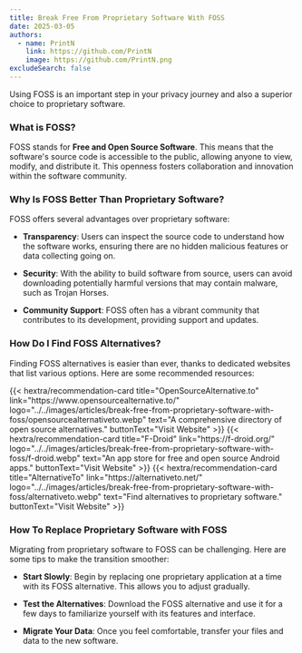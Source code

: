 ```yaml
---
title: Break Free From Proprietary Software With FOSS
date: 2025-03-05
authors:
  - name: PrintN
    link: https://github.com/PrintN
    image: https://github.com/PrintN.png
excludeSearch: false
---
```

Using FOSS is an important step in your privacy journey and also a superior choice to proprietary software.

### What is FOSS?
FOSS stands for **Free and Open Source Software**. This means that the software's source code is accessible to the public, allowing anyone to view, modify, and distribute it. This openness fosters collaboration and innovation within the software community.

### Why Is FOSS Better Than Proprietary Software?
FOSS offers several advantages over proprietary software:
- **Transparency**: Users can inspect the source code to understand how the software works, ensuring there are no hidden malicious features or data collecting going on.
  
- **Security**: With the ability to build software from source, users can avoid downloading potentially harmful versions that may contain malware, such as Trojan Horses.
  
- **Community Support**: FOSS often has a vibrant community that contributes to its development, providing support and updates.

### How Do I Find FOSS Alternatives?
Finding FOSS alternatives is easier than ever, thanks to dedicated websites that list various options. Here are some recommended resources:
<div class="recommendations">
  <div class="grid">
    {{< hextra/recommendation-card title="OpenSourceAlternative.to" link="https://www.opensourcealternative.to/" logo="../../images/articles/break-free-from-proprietary-software-with-foss/opensourcealternativeto.webp" text="A comprehensive directory of open source alternatives." buttonText="Visit Website" >}}
    {{< hextra/recommendation-card title="F-Droid" link="https://f-droid.org/" logo="../../images/articles/break-free-from-proprietary-software-with-foss/f-droid.webp" text="An app store for free and open source Android apps." buttonText="Visit Website" >}}
    {{< hextra/recommendation-card title="AlternativeTo" link="https://alternativeto.net/" logo="../../images/articles/break-free-from-proprietary-software-with-foss/alternativeto.webp" text="Find alternatives to proprietary software." buttonText="Visit Website" >}}
  </div>
</div>

### How To Replace Proprietary Software with FOSS
Migrating from proprietary software to FOSS can be challenging. Here are some tips to make the transition smoother:
- **Start Slowly**: Begin by replacing one proprietary application at a time with its FOSS alternative. This allows you to adjust gradually.
  
- **Test the Alternatives**: Download the FOSS alternative and use it for a few days to familiarize yourself with its features and interface.
  
- **Migrate Your Data**: Once you feel comfortable, transfer your files and data to the new software.
